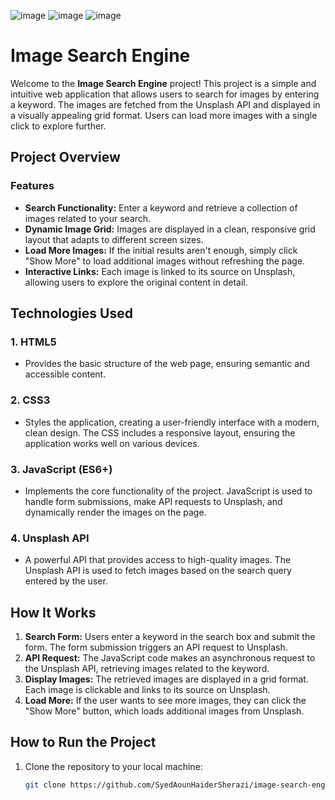 ![image](https://github.com/user-attachments/assets/811c945d-e25e-4bc3-948e-93edc0094527)
![image](https://github.com/user-attachments/assets/b12008ff-291d-4223-9ecc-26a743534726)
![image](https://github.com/user-attachments/assets/024243cd-684f-4501-b337-8e0ed7e63dab)
# Image Search Engine

Welcome to the **Image Search Engine** project! This project is a simple and intuitive web application that allows users to search for images by entering a keyword. The images are fetched from the Unsplash API and displayed in a visually appealing grid format. Users can load more images with a single click to explore further.

## Project Overview

### Features
- **Search Functionality:** Enter a keyword and retrieve a collection of images related to your search.
- **Dynamic Image Grid:** Images are displayed in a clean, responsive grid layout that adapts to different screen sizes.
- **Load More Images:** If the initial results aren't enough, simply click "Show More" to load additional images without refreshing the page.
- **Interactive Links:** Each image is linked to its source on Unsplash, allowing users to explore the original content in detail.

## Technologies Used

### 1. HTML5
   - Provides the basic structure of the web page, ensuring semantic and accessible content.

### 2. CSS3
   - Styles the application, creating a user-friendly interface with a modern, clean design. The CSS includes a responsive layout, ensuring the application works well on various devices.

### 3. JavaScript (ES6+)
   - Implements the core functionality of the project. JavaScript is used to handle form submissions, make API requests to Unsplash, and dynamically render the images on the page.

### 4. Unsplash API
   - A powerful API that provides access to high-quality images. The Unsplash API is used to fetch images based on the search query entered by the user.

## How It Works
1. **Search Form:** Users enter a keyword in the search box and submit the form. The form submission triggers an API request to Unsplash.
2. **API Request:** The JavaScript code makes an asynchronous request to the Unsplash API, retrieving images related to the keyword.
3. **Display Images:** The retrieved images are displayed in a grid format. Each image is clickable and links to its source on Unsplash.
4. **Load More:** If the user wants to see more images, they can click the "Show More" button, which loads additional images from Unsplash.

## How to Run the Project

1. Clone the repository to your local machine:
   ```bash
   git clone https://github.com/SyedAounHaiderSherazi/image-search-engine.git
